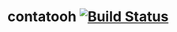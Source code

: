 # contatooh [![Build Status](https://travis-ci.org/brunoqueiros/contatooh.svg?branch=master)](https://travis-ci.org/brunoqueiros/contatooh)

